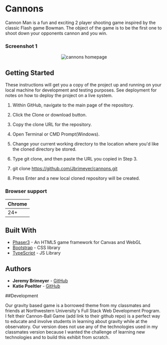 # Cannons

Cannon Man is a fun and exciting 2 player shooting game inspired by the classic Flash game Bowman. The object of the game is to be the first one to shoot down your opponents cannon and you win. 


### Screenshot 1

<p align="center">
  <img src="assets/images/cannons_homepage.png" alt="cannons homepage"/>
</p>


## Getting Started

These instructions will get you a copy of the project up and running on your local machine for development and testing purposes. See deployment for notes on how to deploy the project on a live system.

1. Within GitHub, navigate to the main page of the repository.

2. Click the Clone or download button.

3. Copy the clone URL for the repository.

4. Open Terminal or CMD Prompt(Windows).

5. Change your current working directory to the location where you'd like the cloned directory be stored.

6. Type git clone, and then paste the URL you copied in Step 3.

7. git clone https://github.com/Jbrimeyer/cannons.git

8. Press Enter and a new local cloned repository will be created. 

### Browser support

| Chrome | 
| --- | 
| 24+ | 


## Built With

* [Phaser3](http://phaser.io/) - An HTML5 game framework for Canvas and WebGL
* [Bootstrap](http://www.dropwizard.io/1.0.2/docs/) - CSS library
* [TypeScript](https://typescriptlang.org/) - JS Library


## Authors

* **Jeremy Brimeyer** - [GitHub](https://github.com/jbrimeyer)
* **Katie Poeltler** - [GitHub](https://github.com/kpoeltler)


##Development

Our gravity based game is a borrowed theme from my classmates and friends at Northwestern University's Full Stack Web Development Program. I felt their Cannon-Ball Game (add link to their github repo)  is a perfect way to educate and involve students in learning about gravity while at the observatory. Our version does not use any of the technologies used in my classmates version because I wanted the challenge of learning new technologies and to build this exhibit from scratch. 

